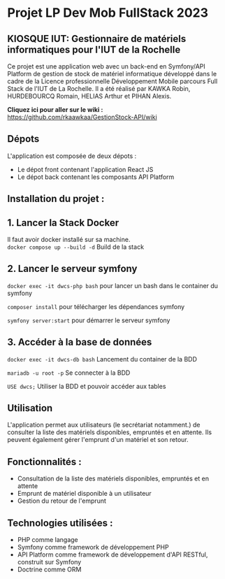 # Projet LP Dev Mob FullStack 2023

## KIOSQUE IUT: Gestionnaire de matériels informatiques pour l'IUT de la Rochelle

Ce projet est une application web avec un back-end en Symfony/API Platform de gestion de stock de matériel informatique développé dans le cadre de la Licence professionnelle Développement Mobile parcours Full Stack de l'IUT de La Rochelle. Il a été réalisé par KAWKA Robin, HURDEBOURCQ Romain, HELIAS Arthur et PIHAN Alexis.

**Cliquez ici pour aller sur le wiki :** https://github.com/rkaawkaa/GestionStock-API/wiki
## Dépots
L'application est composée de deux dépots :

- Le dépot front contenant l'application React JS
- Le dépot back contenant les composants API Platform

## Installation du projet : 

## 1. Lancer la Stack Docker

Il faut avoir docker installé sur sa machine.<br>
`docker compose up --build -d` Build de la stack

## 2. Lancer le serveur symfony

`docker exec -it dwcs-php bash` pour lancer un bash dans le container du symfony

`composer install` pour télécharger les dépendances symfony

`symfony server:start` pour démarrer le serveur symfony

## 3. Accéder à la base de données

`docker exec -it dwcs-db bash` Lancement du container de la BDD

`mariadb -u root -p` Se connecter à la BDD

`USE dwcs;` Utiliser la BDD et pouvoir accéder aux tables

## Utilisation

L'application permet aux utilisateurs (le secrétariat notamment.) de consulter la liste des matériels disponibles, empruntés et en attente. Ils peuvent également gérer l'emprunt d'un matériel et son retour.

## Fonctionnalités : 

- Consultation de la liste des matériels disponibles, empruntés et en attente
- Emprunt de matériel disponible à un utilisateur
- Gestion du retour de l'emprunt

## Technologies utilisées : 

- PHP comme langage
- Symfony comme framework de développement PHP
-  API Platform comme framework de développement d'API RESTful, construit sur Symfony
- Doctrine comme ORM
